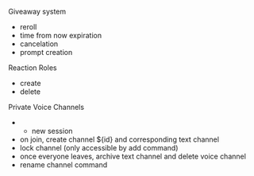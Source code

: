 Giveaway system
- reroll
- time from now expiration
- cancelation
- prompt creation

Reaction Roles
- create
- delete

Private Voice Channels
- + new session
- on join, create channel ${id} and corresponding text channel
- lock channel (only accessible by add command)
- once everyone leaves, archive text channel and delete voice channel
- rename channel command